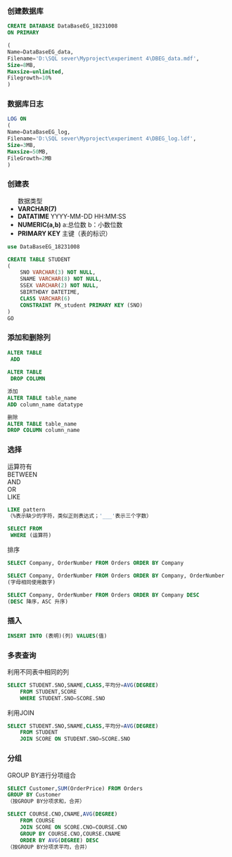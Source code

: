### 创建数据库
```sql
CREATE DATABASE DataBaseEG_18231008
ON PRIMARY

(
Name=DataBaseEG_data,
Filename='D:\SQL sever\Myproject\experiment 4\DBEG_data.mdf',
Size=8MB,
Maxsize=unlimited,
Filegrowth=10%
)
```

### 数据库日志
```sql
LOG ON
(
Name=DataBaseEG_log,
Filename='D:\SQL sever\Myproject\experiment 4\DBEG_log.ldf',
Size=3MB,
Maxsize=50MB,
FileGrowth=2MB
)
```

### 创建表

<ul>数据类型
 <li> <b>VARCHAR(7)</b>  </li>
 <li> <b>DATATIME</b>  YYYY-MM-DD HH:MM:SS</li>
 <li> <b>NUMERIC(a,b)</b> a:总位数 b：小数位数</li>
 <li> <b>PRIMARY KEY</b> 主键（表的标识）</li>
</ul>

```sql
use DataBaseEG_18231008

CREATE TABLE STUDENT
(
	SNO VARCHAR(3) NOT NULL,
	SNAME VARCHAR(8) NOT NULL,
	SSEX VARCHAR(2) NOT NULL,
	SBIRTHDAY DATETIME,
	CLASS VARCHAR(6)
	CONSTRAINT PK_student PRIMARY KEY (SNO)
)
GO
```

### 添加和删除列
```sql
ALTER TABLE
 ADD
 
ALTER TABLE 
 DROP COLUMN

添加
ALTER TABLE table_name
ADD column_name datatype

删除
ALTER TABLE table_name 
DROP COLUMN column_name
```


### 选择

运算符有 <br>
BETWEEN <br>
AND <br>
OR <br>
LIKE <br>
```sql
LIKE pattern
（%表示缺少的字符，类似正则表达式；'___'表示三个字数） 
```
```sql
SELECT FROM 
 WHERE (运算符)
```
排序
```sql
SELECT Company, OrderNumber FROM Orders ORDER BY Company

SELECT Company, OrderNumber FROM Orders ORDER BY Company, OrderNumber
(字母相同使用数字)

SELECT Company, OrderNumber FROM Orders ORDER BY Company DESC
(DESC 降序，ASC 升序)
```

### 插入

```sql
INSERT INTO (表明)(列) VALUES(值)
```

### 多表查询
利用不同表中相同的列
```sql
SELECT STUDENT.SNO,SNAME,CLASS,平均分=AVG(DEGREE)
	FROM STUDENT,SCORE
	WHERE STUDENT.SNO=SCORE.SNO
```
利用JOIN
```sql
SELECT STUDENT.SNO,SNAME,CLASS,平均分=AVG(DEGREE)
	FROM STUDENT
	JOIN SCORE ON STUDENT.SNO=SCORE.SNO
```

### 分组
GROUP BY进行分项组合
```sql
SELECT Customer,SUM(OrderPrice) FROM Orders
GROUP BY Customer
（按GROUP BY分项求和，合并）

SELECT COURSE.CNO,CNAME,AVG(DEGREE)
	FROM COURSE
	JOIN SCORE ON SCORE.CNO=COURSE.CNO
	GROUP BY COURSE.CNO,COURSE.CNAME
	ORDER BY AVG(DEGREE) DESC
（按GROUP BY分项求平均，合并）
```

